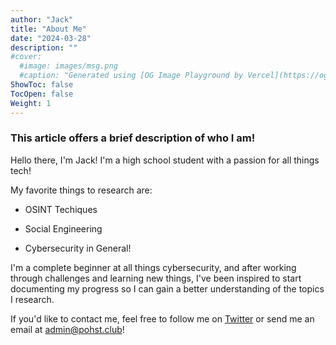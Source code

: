 ```yaml
---
author: "Jack"
title: "About Me"
date: "2024-03-28"
description: ""
#cover: 
  #image: images/msg.png
  #caption: "Generated using [OG Image Playground by Vercel](https://og-playground.vercel.app/)"
ShowToc: false
TocOpen: false
Weight: 1
---
```

###  This article offers a brief description of who I am! 

Hello there, I'm Jack! I'm a high school student with a passion for all things tech!

My favorite things to research are:

- OSINT Techiques 

- Social Engineering

- Cybersecurity in General!


I'm a complete beginner at all things cybersecurity, and after working through challenges and learning new things, I've been inspired to start documenting my progress so I can gain a better understanding of the topics I research. 



If you'd like to contact me, feel free to follow me on [Twitter](https://twitter.com/pohsterchild) or send me an email at [admin@pohst.club](maito:admin@pohst.club)!
